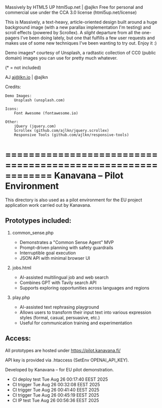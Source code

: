 Massively by HTML5 UP
html5up.net | @ajlkn
Free for personal and commercial use under the CCA 3.0 license (html5up.net/license)


This is Massively, a text-heavy, article-oriented design built around a huge background
image (with a new parallax implementation I'm testing) and scroll effects (powered by
Scrollex). A *slight* departure from all the one-pagers I've been doing lately, but one
that fulfills a few user requests and makes use of some new techniques I've been wanting
to try out. Enjoy it :)

Demo images* courtesy of Unsplash, a radtastic collection of CC0 (public domain) images
you can use for pretty much whatever.

(* = not included)

AJ
aj@lkn.io | @ajlkn


Credits:

	Demo Images:
		Unsplash (unsplash.com)

	Icons:
		Font Awesome (fontawesome.io)

	Other:
		jQuery (jquery.com)
		Scrollex (github.com/ajlkn/jquery.scrollex)
		Responsive Tools (github.com/ajlkn/responsive-tools)


============================================================
Kanavana – Pilot Environment
============================================================

This directory is also used as a pilot environment for the
EU project application work carried out by Kanavana.

Prototypes included:
--------------------
1) common_sense.php
   - Demonstrates a "Common Sense Agent" MVP
   - Prompt-driven planning with safety guardrails
   - Interruptible goal execution
   - JSON API with minimal browser UI

2) jobs.html
   - AI-assisted multilingual job and web search
   - Combines GPT with Tavily search API
   - Supports exploring opportunities across languages and regions

3) play.php
   - AI-assisted text rephrasing playground
   - Allows users to transform their input text into various expression styles
     (formal, casual, persuasive, etc.)
   - Useful for communication training and experimentation

Access:
-------
All prototypes are hosted under https://pilot.kanavana.fi/

API key is provided via .htaccess (SetEnv OPENAI_API_KEY).

Developed by Kanavana – for EU pilot demonstration.

- CI deploy test Tue Aug 26 00:17:40 EEST 2025
- CI trigger Tue Aug 26 00:32:08 EEST 2025
- CI trigger Tue Aug 26 00:41:40 EEST 2025
- CI trigger Tue Aug 26 00:45:19 EEST 2025
- CI IP test Tue Aug 26 00:56:36 EEST 2025
